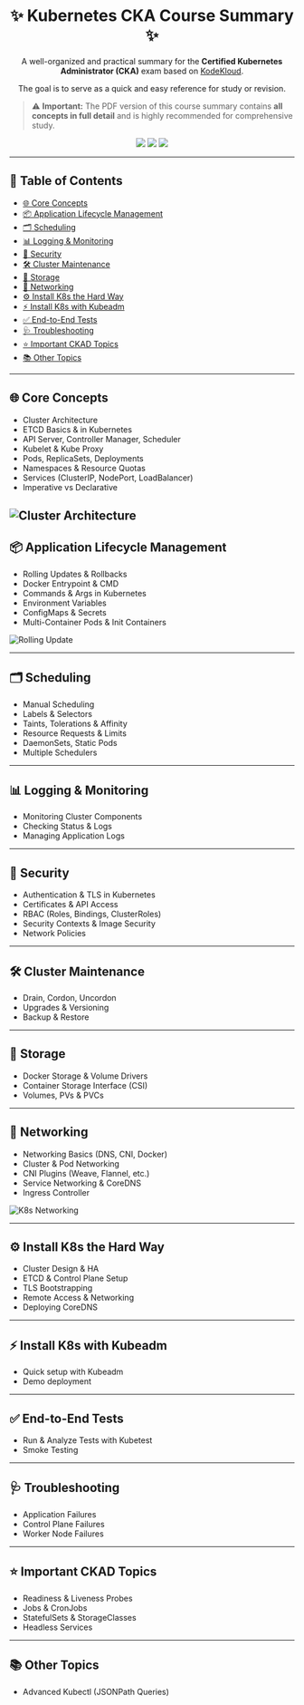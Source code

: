 

<h1 align="center">✨ Kubernetes CKA Course Summary ✨</h1>


<p align="center">
A well-organized and practical summary for the <strong>Certified Kubernetes Administrator (CKA)</strong> exam based on <a href="https://kodekloud.com/">KodeKloud</a>.
 <p align="center">
 The goal is to serve as a quick and easy reference for study or revision.

 > ⚠️ **Important:** The PDF version of this course summary contains **all concepts in full detail** and is highly recommended for comprehensive study.

  
</p>

<p align="center">
  <a href="./CKA%20Course%20Summary.pdf"><img src="https://img.shields.io/badge/Download-PDF-orange?style=for-the-badge&logo=adobeacrobatreader" /></a>
  <a href="https://kubernetes.io/docs/"><img src="https://img.shields.io/badge/Kubernetes-Docs-326CE5?style=for-the-badge&logo=kubernetes&logoColor=white" /></a>
  <a href="LICENSE"><img src="https://img.shields.io/badge/License-MIT-green?style=for-the-badge" /></a>
</p>

---

## 📑 Table of Contents
- [🌐 Core Concepts](#-core-concepts)
- [📦 Application Lifecycle Management](#-application-lifecycle-management)
- [🗂️ Scheduling](#️-scheduling)
- [📊 Logging & Monitoring](#-logging--monitoring)
- [🔐 Security](#-security)
- [🛠️ Cluster Maintenance](#️-cluster-maintenance)
- [💾 Storage](#-storage)
- [🌉 Networking](#-networking)
- [⚙️ Install K8s the Hard Way](#️-install-k8s-the-hard-way)
- [⚡ Install K8s with Kubeadm](#-install-k8s-with-kubeadm)
- [✅ End-to-End Tests](#-end-to-end-tests)
- [🩺 Troubleshooting](#-troubleshooting)
- [⭐ Important CKAD Topics](#-important-ckad-topics)
- [📚 Other Topics](#-other-topics)

---

## 🌐 Core Concepts
- Cluster Architecture  
- ETCD Basics & in Kubernetes  
- API Server, Controller Manager, Scheduler  
- Kubelet & Kube Proxy  
- Pods, ReplicaSets, Deployments  
- Namespaces & Resource Quotas  
- Services (ClusterIP, NodePort, LoadBalancer)  
- Imperative vs Declarative
  
![Cluster Architecture](assets/cluster%20arch.png)
---

## 📦 Application Lifecycle Management
- Rolling Updates & Rollbacks  
- Docker Entrypoint & CMD  
- Commands & Args in Kubernetes  
- Environment Variables  
- ConfigMaps & Secrets  
- Multi-Container Pods & Init Containers
  
![Rolling Update](assets/rolling%20update.png)

---

## 🗂️ Scheduling
- Manual Scheduling  
- Labels & Selectors  
- Taints, Tolerations & Affinity  
- Resource Requests & Limits  
- DaemonSets, Static Pods  
- Multiple Schedulers  

---

## 📊 Logging & Monitoring
- Monitoring Cluster Components  
- Checking Status & Logs  
- Managing Application Logs  

---

## 🔐 Security
- Authentication & TLS in Kubernetes  
- Certificates & API Access  
- RBAC (Roles, Bindings, ClusterRoles)  
- Security Contexts & Image Security  
- Network Policies  

---

## 🛠️ Cluster Maintenance
- Drain, Cordon, Uncordon  
- Upgrades & Versioning  
- Backup & Restore  

---

## 💾 Storage
- Docker Storage & Volume Drivers  
- Container Storage Interface (CSI)  
- Volumes, PVs & PVCs  

---

## 🌉 Networking
- Networking Basics (DNS, CNI, Docker)  
- Cluster & Pod Networking  
- CNI Plugins (Weave, Flannel, etc.)  
- Service Networking & CoreDNS  
- Ingress Controller
  
![K8s Networking](assets/k8s%20networking.png)

---

## ⚙️ Install K8s the Hard Way
- Cluster Design & HA  
- ETCD & Control Plane Setup  
- TLS Bootstrapping  
- Remote Access & Networking  
- Deploying CoreDNS  

---

## ⚡ Install K8s with Kubeadm
- Quick setup with Kubeadm  
- Demo deployment  

---

## ✅ End-to-End Tests
- Run & Analyze Tests with Kubetest  
- Smoke Testing  

---

## 🩺 Troubleshooting
- Application Failures  
- Control Plane Failures  
- Worker Node Failures  

---

## ⭐ Important CKAD Topics
- Readiness & Liveness Probes  
- Jobs & CronJobs  
- StatefulSets & StorageClasses  
- Headless Services  

---

## 📚 Other Topics
- Advanced Kubectl (JSONPath Queries)  
